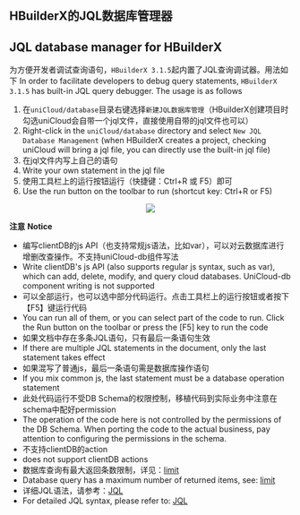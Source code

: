 ## HBuilderX的JQL数据库管理器
## JQL database manager for HBuilderX

为方便开发者调试查询语句，`HBuilderX 3.1.5`起内置了JQL查询调试器。用法如下
In order to facilitate developers to debug query statements, `HBuilderX 3.1.5` has built-in JQL query debugger. The usage is as follows

1. 在`uniCloud/database`目录右键选择`新建JQL数据库管理`（HBuilderX创建项目时勾选uniCloud会自带一个jql文件，直接使用自带的jql文件也可以）
1. Right-click in the `uniCloud/database` directory and select `New JQL Database Management` (when HBuilderX creates a project, checking uniCloud will bring a jql file, you can directly use the built-in jql file)
2. 在jql文件内写上自己的语句
2. Write your own statement in the jql file
3. 使用工具栏上的运行按钮运行（快捷键：Ctrl+R 或 F5）即可
3. Use the run button on the toolbar to run (shortcut key: Ctrl+R or F5)

<div align=center>
  <img style="max-width:750px;" src="https://web-assets.dcloud.net.cn/unidoc/zh/jql-runner.jpg"/>
</div>


**注意**
**Notice**

- 编写clientDB的js API（也支持常规js语法，比如var），可以对云数据库进行增删改查操作。不支持uniCloud-db组件写法
- Write clientDB's js API (also supports regular js syntax, such as var), which can add, delete, modify, and query cloud databases. UniCloud-db component writing is not supported
- 可以全部运行，也可以选中部分代码运行。点击工具栏上的运行按钮或者按下【F5】键运行代码
- You can run all of them, or you can select part of the code to run. Click the Run button on the toolbar or press the [F5] key to run the code
- 如果文档中存在多条JQL语句，只有最后一条语句生效
- If there are multiple JQL statements in the document, only the last statement takes effect
- 如果混写了普通js，最后一条语句需是数据库操作语句
- If you mix common js, the last statement must be a database operation statement
- 此处代码运行不受DB Schema的权限控制，移植代码到实际业务中注意在schema中配好permission
- The operation of the code here is not controlled by the permissions of the DB Schema. When porting the code to the actual business, pay attention to configuring the permissions in the schema.
- 不支持clientDB的action
- does not support clientDB actions
- 数据库查询有最大返回条数限制，详见：[limit](https://uniapp.dcloud.net.cn/uniCloud/cf-database?id=limit)
- Database query has a maximum number of returned items, see: [limit](https://uniapp.dcloud.net.cn/uniCloud/cf-database?id=limit)
- 详细JQL语法，请参考：[JQL](uniCloud/jql.md)
- For detailed JQL syntax, please refer to: [JQL](uniCloud/jql.md)